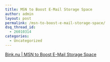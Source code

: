 ```yaml
---
title: MSN to Boost E-Mail Storage Space
author: admin
layout: post
permalink: /msn-to-boost-e-mail-storage-space/
dsq_thread_id:
  - 26010314
categories:
  - Uncategorized
---
```

[Bink.nu | MSN to Boost E-Mail Storage Space][1]

 [1]: http://bink.nu/DesktopModules/ArticleDetail.aspx?ArticleID=2045